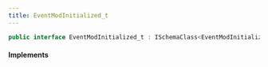 ```yaml
---
title: EventModInitialized_t
---
```


```csharp
public interface EventModInitialized_t : ISchemaClass<EventModInitialized_t>, ISchemaField, ISchemaClass, INativeHandle
```

#### Implements

